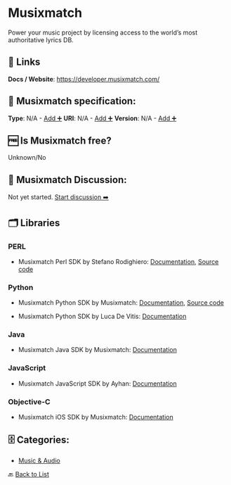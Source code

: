 # Musixmatch
Power your music project by licensing access to the world’s most authoritative lyrics DB.

##  🔗 Links
**Docs / Website**: https://developer.musixmatch.com/

## 🧬 Musixmatch specification:
**Type**: N/A - [Add ➕](https://github.com/apis-list/apis-list/edit/main/apis-list.yaml)
**URI**: N/A - [Add ➕](https://github.com/apis-list/apis-list/edit/main/apis-list.yaml)
**Version**: N/A - [Add ➕](https://github.com/apis-list/apis-list/edit/main/apis-list.yaml)

## 🆓 Is Musixmatch free?
 Unknown/No 

## 💬 Musixmatch Discussion:
Not yet started. [Start discussion ➡️](https://github.com/apis-list/apis-list/discussions/new)

## 🗂️ Libraries
### PERL
- Musixmatch Perl SDK by Stefano Rodighiero: [Documentation](https://developer.musixmatch.com/documentation), [Source code](https://github.com/larsen/Net-MusixMatch)

### Python
- Musixmatch Python SDK by Musixmatch: [Documentation](https://github.com/musixmatch/musixmatch-sdk), [Source code](https://github.com/musixmatch/musixmatch-sdk/tree/master/client/python)

- Musixmatch Python SDK by Luca De Vitis: [Documentation](https://github.com/monkeython/musixmatch)

### Java
- Musixmatch Java SDK by Musixmatch: [Documentation](https://github.com/musixmatch/android-lyrics-plugin-sdk)

### JavaScript
- Musixmatch JavaScript SDK by Ayhan: [Documentation](https://github.com/c0b41/musixmatch)

### Objective-C
- Musixmatch iOS SDK by Musixmatch: [Documentation](https://developer.musixmatch.com/documentation/ios-lyrics-extension)


## 🗄️ Categories:
- [Music & Audio](https://github.com/apis-list/apis-list#music--audio-)

🔙  [Back to List](https://github.com/apis-list/apis-list)
